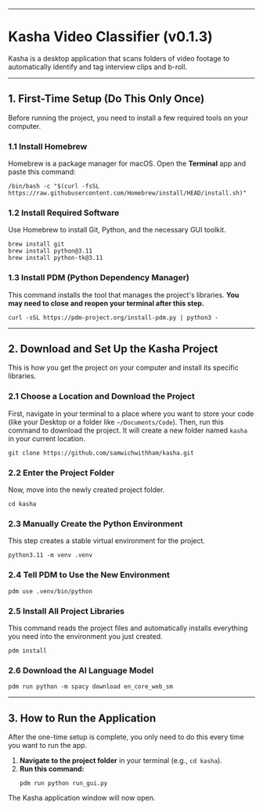 -----

# Kasha Video Classifier (v0.1.3)

Kasha is a desktop application that scans folders of video footage to automatically identify and tag interview clips and b-roll.

-----

## 1\. First-Time Setup (Do This Only Once)

Before running the project, you need to install a few required tools on your computer.

### 1.1 Install Homebrew

Homebrew is a package manager for macOS. Open the **Terminal** app and paste this command:

```
/bin/bash -c "$(curl -fsSL https://raw.githubusercontent.com/Homebrew/install/HEAD/install.sh)"
```

### 1.2 Install Required Software

Use Homebrew to install Git, Python, and the necessary GUI toolkit.

```
brew install git
brew install python@3.11
brew install python-tk@3.11
```

### 1.3 Install PDM (Python Dependency Manager)

This command installs the tool that manages the project's libraries. **You may need to close and reopen your terminal after this step.**

```
curl -sSL https://pdm-project.org/install-pdm.py | python3 -
```

-----

## 2\. Download and Set Up the Kasha Project

This is how you get the project on your computer and install its specific libraries.

### 2.1 Choose a Location and Download the Project

First, navigate in your terminal to a place where you want to store your code (like your Desktop or a folder like `~/Documents/Code`). Then, run this command to download the project. It will create a new folder named `kasha` in your current location.

```
git clone https://github.com/samwichwithham/kasha.git
```

### 2.2 Enter the Project Folder

Now, move into the newly created project folder.

```
cd kasha
```

### 2.3 Manually Create the Python Environment

This step creates a stable virtual environment for the project.

```
python3.11 -m venv .venv
```

### 2.4 Tell PDM to Use the New Environment

```
pdm use .venv/bin/python
```

### 2.5 Install All Project Libraries

This command reads the project files and automatically installs everything you need into the environment you just created.

```
pdm install
```

### 2.6 Download the AI Language Model

```
pdm run python -m spacy download en_core_web_sm
```

-----

## 3\. How to Run the Application

After the one-time setup is complete, you only need to do this every time you want to run the app.

1.  **Navigate to the project folder** in your terminal (e.g., `cd kasha`).
2.  **Run this command:**
    ```
    pdm run python run_gui.py
    ```

The Kasha application window will now open.
